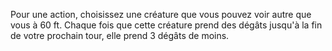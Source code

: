 Pour une action, choisissez une créature que vous pouvez voir autre que vous à 60 ft. Chaque fois que cette créature prend des dégâts jusqu'à la fin de votre prochain tour, elle prend 3 dégâts de moins.